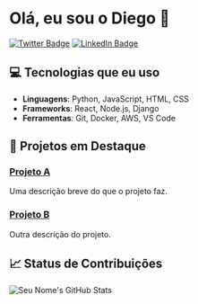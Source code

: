 # Olá, eu sou o Diego 👋

[![Twitter Badge](https://img.shields.io/badge/-@seutwitter-1ca0f1?style=flat-square&logo=Twitter&logoColor=white)](https://twitter.com/seutwitter)
[![LinkedIn Badge](https://img.shields.io/badge/-Seu%20LinkedIn-0e76a8?style=flat-square&logo=LinkedIn&logoColor=white)](https://www.linkedin.com/in/seulinkedin/)

## 💻 Tecnologias que eu uso
- **Linguagens**: Python, JavaScript, HTML, CSS
- **Frameworks**: React, Node.js, Django
- **Ferramentas**: Git, Docker, AWS, VS Code

## 🚀 Projetos em Destaque

### [Projeto A](https://github.com/seuusuario/projeto-a)
Uma descrição breve do que o projeto faz.

### [Projeto B](https://github.com/seuusuario/projeto-b)
Outra descrição do projeto.

## 📈 Status de Contribuições
![Seu Nome's GitHub Stats](https://github-readme-stats.vercel.app/api?username=DiegoRamos1012&show_icons=true&hide_title=true&count_private=true&hide=prs)
